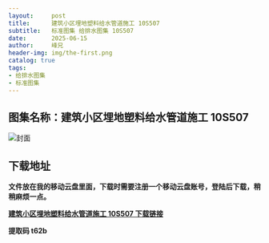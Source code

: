 ```yaml
---
layout:     post
title:      建筑小区埋地塑料给水管道施工 10S507
subtitle:   标准图集 给排水图集 10S507
date:       2025-06-15
author:     峰兄
header-img: img/the-first.png
catalog: true
tags:
- 给排水图集
- 标准图集
---
```

## 图集名称：建筑小区埋地塑料给水管道施工 10S507
![封面](https://pic1.imgdb.cn/item/684fbdd358cb8da5c84f5037.jpg)


## 下载地址 ##
**文件放在我的移动云盘里面，下载时需要注册一个移动云盘账号，登陆后下载，稍稍麻烦一点。**  
  
[**建筑小区埋地塑料给水管道施工 10S507 下载链接**](https://caiyun.139.com/w/i/2nQQVMVKiZrwm)


**提取码 t62b**

